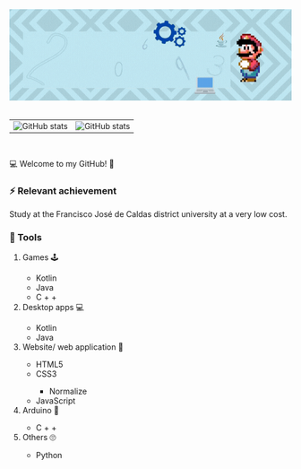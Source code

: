 <!---
  All small icons are in 64px^2 
-->
<div align="center">
  <img alt="Banner | JeanCarlosSC" src="images/banner.gif">
</div>

<br>

<table border="0">
  <tbody>
    <tr>
      <td border="0">
        <a>
          <img alt="GitHub stats" src="https://github-readme-stats.vercel.app/api?username=JeanCarlosSC&show_icons=true&hide_border=true&title_color=6CA0FF&icon_color=6CA0FF&bg_color=151515&text_color=c8c8c8" />
        </a>
      </td>
      <td border="0">
        <a>
          <img alt="GitHub stats" src="https://github-readme-stats.vercel.app/api/top-langs/?username=JeanCarlosSC&layout=compact&title_color=6CA0FF&icon_color=6CA0FF&bg_color=151515&text_color=c8c8c8&hide_border=tru)](https://github.com/anuraghazra/github-readme-stats">
        </a>
      </td>
    </tr>
  </tbody>
</table>

<br>

<p>💻 Welcome to my GitHub! 🎉</p>

<h3> ⚡ Relevant achievement</h3>

<p> Study at the Francisco José de Caldas district university at a very low cost.</p>
<!--
<h3> 👁 I'm current learning</h3>

<ol>
  <li> Game coding with C++.</li>
</ol>
-->
<h3> 🧰 Tools</h3>

<ol>
  <li>Games 🕹</li>
  
 <ul>
   <li>Kotlin</li>
   <li>Java</li>
   <li>C +  +</li>
  </ul>
  
  <li>Desktop apps 💻</li>

  <ul>
    <li>Kotlin</li>
    <li>Java</li>
  </ul>
  
  <li>Website/ web application 🎨</li>

  <ul>
    <li>HTML5</li>
    <li>CSS3</li>
    <ul>
      <li>Normalize</li>
    </ul>
    <li>JavaScript</li>
    <!--
    <ul>
      <li>React (library)</li>
    </ul>
    <li>PHP (programming language)</li>
    -->
  </ul>
  <!--
  <li>Backend</li>
  
  <ul>
    <li>SQL</li>
  </ul>
  -->
  <li>Arduino 🔋</li>
  
  <ul>
    <li>C +  +</li>
  </ul>
  
  <li>Others 🙄</li>
  
  <ul>
    <li>Python</li>
  </ul>
  
</ol>

